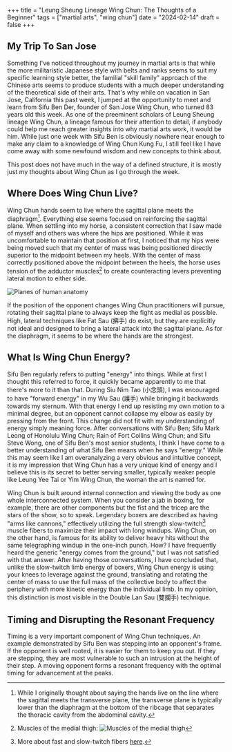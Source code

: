 +++
title =  "Leung Sheung Lineage Wing Chun: The Thoughts of a Beginner"
tags = ["martial arts", "wing chun"]
date = "2024-02-14"
draft = false
+++

## My Trip To San Jose

Something I've noticed throughout my journey in martial arts is that while the
more militaristic Japanese style with belts and ranks seems to suit my specific
learning style better, the familial "skill family" approach of the Chinese arts
seems to produce students with a much deeper understanding of the theoretical
side of their arts. That's why while on vacation in San Jose, California this
past week, I jumped at the opportunity to meet and learn from Sifu Ben Der,
founder of San Jose Wing Chun, who turned 83 years old this week. As one of the
preeminent scholars of Leung Sheung lineage Wing Chun, a lineage famous for
their attention to detail, if anybody could help me reach greater insights into
why martial arts work, it would be him. While just one week with Sifu Ben is
obviously nowhere near enough to make any claim to a knowledge of Wing Chun Kung
Fu, I still feel like I have come away with some newfound wisdom and new
concepts to think about.

This post does not have much in the way of a defined structure, it is mostly
just my thoughts about Wing Chun as I go through the week.

## Where Does Wing Chun Live?

Wing Chun hands seem to live where the sagittal plane meets the diaphragm[^1].
Everything else seems focused on reinforcing the sagittal plane. When settling
into my horse, a consistent correction that I saw made of myself and others was
where the hips are positioned. While it was uncomfortable to maintain that
position at first, I noticed that my hips were being moved such that my center
of mass was being positioned directly superior to the midpoint between my heels.
With the center of mass correctly positioned above the midpoint between the
heels, the horse uses tension of the adductor muscles[^2] to create
counteracting levers preventing lateral motion to either side.

![Planes of human anatomy](/images/human-anatomy-planes.png)

If the position of the opponent changes Wing Chun practitioners will pursue,
rotating their sagittal plane to always keep the fight as medial as possible.
High, lateral techniques like Fat Sau (拂手) do exist, but they are explicitly
not ideal and designed to bring a lateral attack into the sagittal plane. As for
the diaphragm, it seems to be where the hands are the strongest.

[^1]:
    While I originally thought about saying the hands live on the line where the
    sagittal meets the transverse plane, the transverse plane is typically lower
    than the diaphragm at the bottom of the ribcage that separates the thoracic
    cavity from the abdominal cavity.

[^2]:
    Muscles of the medial thigh:
    ![Muscles of the medial thigh](/images/muscles-medial-thigh.jpg)

## What Is Wing Chun Energy?

Sifu Ben regularly refers to putting "energy" into things. While at first I
thought this referred to force, it quickly became apparently to me that there's
more to it than that. During Siu Nim Tao (小念頭), I was encouraged to have
"forward energy" in my Wu Sau (護手) while bringing it backwards towards my
sternum. With that energy I end up resisting my own motion to a minimal degree,
but an opponent cannot collapse my elbow as easily by pressing from the front.
This change did not fit with my understanding of energy simply meaning force.
After conversations with Sifu Ben; Sifu Mark Leong of Honolulu Wing Chun; Rain
of Fort Collins Wing Chun; and Sifu Steve Wong, one of Sifu Ben's most senior
students, I think I have come to a better understanding of what Sifu Ben means
when he says "energy." While this may seem like I am overanalyzing a very
obvious and intuitive concept, it is my impression that Wing Chun has a very
unique kind of energy and I believe this is its secret to better serving
smaller, typically weaker people like Leung Yee Tai or Yim Wing Chun, the woman
the art is named for.

Wing Chun is built around internal connection and viewing the body as one whole
interconnected system. When you consider a jab in boxing, for example, there are
other components but the fist and the tricep are the stars of the show, so to
speak. Legendary boxers are described as having "arms like cannons," effectively
utilizing the full strength slow-twitch[^3] muscle fibers to maximize their
impact with long windups. Wing Chun, on the other hand, is famous for its
ability to deliver heavy hits without the same telegraphing windup in the
one-inch punch. How? I have frequently heard the generic "energy comes from the
ground," but I was not satisfied with that answer. After having those
conversations, I have concluded that, unlike the slow-twitch limb energy of
boxers, Wing Chun energy is using your knees to leverage against the ground,
translating and rotating the center of mass to use the full mass of the
collective body to affect the periphery with more kinetic energy than the
individual limb. In my opinion, this distinction is most visible in the Double
Lan Sau (雙攔手) technique.

[^3]:
    More about fast and slow-twitch fibers
    [here](<https://med.libretexts.org/Bookshelves/Anatomy_and_Physiology/Anatomy_and_Physiology_(Boundless)/9%3A_Muscular_System/9.1%3A_Introduction_to_the_Nervous_System/9.1B%3A_Slow-Twitch_and_Fast-Twitch_Muscle_Fibers>).

## Timing and Disrupting the Resonant Frequency

Timing is a very important component of Wing Chun techniques. An example
demonstrated by Sifu Ben was stepping into an opponent's frame. If the opponent
is well rooted, it is easier for them to keep you out. If they are stepping,
they are most vulnerable to such an intrusion at the height of their step. A
moving opponent forms a resonant frequency with the optimal timing for
advancement at the peaks.
